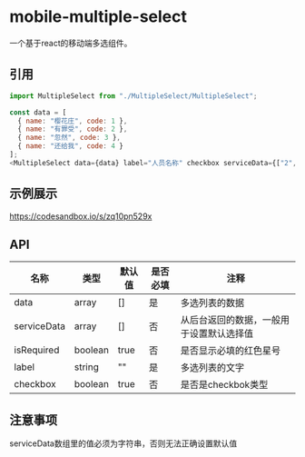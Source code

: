 # mobile-multiple-select
一个基于react的移动端多选组件。

## 引用

```javascript
import MultipleSelect from "./MultipleSelect/MultipleSelect";

const data = [
  { name: "樱花庄", code: 1 },
  { name: "有罪受", code: 2 },
  { name: "忽然", code: 3 },
  { name: "还给我", code: 4 }
];
<MultipleSelect data={data} label="人员名称" checkbox serviceData={["2", "3"]} />
```
## 示例展示

https://codesandbox.io/s/zq10pn529x

## API

| 名称        | 类型    | 默认值 | 是否必填 | 注释                                     |
| ----------- | ------- | ------ | -------- | ---------------------------------------- |
| data        | array   | []     | 是       | 多选列表的数据                           |
| serviceData | array   | []     | 否       | 从后台返回的数据，一般用于设置默认选择值 |
| isRequired  | boolean | true   | 否       | 是否显示必填的红色星号                   |
| label       | string  | ""     | 是       | 多选列表的文字                           |
| checkbox    | boolean | true   | 否       | 是否是checkbok类型                       |

## 注意事项

serviceData数组里的值必须为字符串，否则无法正确设置默认值

